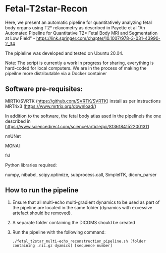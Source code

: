 # Fetal-T2star-Recon
Here, we present an automatic pipeline for quantitatively analyzing fetal body organs using T2* relaxometry as described in Payette et al "An Automated Pipeline for Quantitative T2* Fetal Body MRI and Segmentation at Low Field" - https://link.springer.com/chapter/10.1007/978-3-031-43990-2_34

The pipieline was developed and tested on Ubuntu 20.04.

Note: The script is currently a work in progress for sharing, everything is hard-coded for local computers. We are in the process of making the pipeilne more distributable via a Docker container

## Software pre-requisites: 

MIRTK/SVRTK (https://github.com/SVRTK/SVRTK) install as per instructions
MRTrix3 (https://www.mrtrix.org/download/)

In addition to the software, the fetal body atlas ased in the pipelineis the one described in https://www.sciencedirect.com/science/article/pii/S1361841522001311

nnUNet

MONAI

fsl

Python libraries required: 

numpy, nibabel, scipy.optimize, subprocess.call, SimpleITK, dicom_parser


## How to run the pipeline

1. Ensure that all multi-echo multi-gradient dynamics to be used as part of the pipeline are located in the same folder (dynamics with excessive artefact should be removed).
2. A separate folder containing the DICOMS should be created 
3. Run the pipeline with the following command:

   `./fetal_t2star_multi-echo_reconstruction_pipeline.sh [folder containing .nii.gz dyamics] [sequence number]`



   
   

